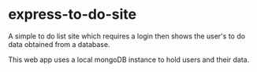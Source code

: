 # express-to-do-site
A simple to do list site which requires a login then shows the user's to do data obtained from a database.

This web app uses a local mongoDB instance to hold users and their data. 
